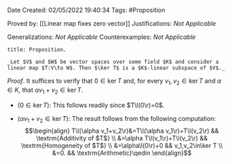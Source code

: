 <div class="topSpace"></div>

Date Created: 02/05/2022 19:40:34
Tags: #Proposition

Proved by: [[Linear map fixes zero vector]]
Justifications: _Not Applicable_

Generalizations: _Not Applicable_
Counterexamples: _Not Applicable_

``` ad-Proposition
title: Proposition.

_Let $V$ and $W$ be vector spaces over some field $K$ and consider a linear map $T:V\to W$. Then $\ker T$ is a $K$-linear subspace of $V$._

```

_Proof_. It suffices to verify that $0\in\ker T$ and, for every $v_1,v_2\in\ker T$ and $\alpha\in K$, that $\alpha v_1+v_2\in\ker T$.
* ($0\in\ker T$): This follows readily since $T\l(0\r)=0$.

* ($\alpha v_1+v_2\in\ker T$): The result follows from the following computation:
$$\begin{align}
    T\l(\alpha v_1+v_2\r)&=T\l(\alpha v_1\r)+T\l(v_2\r) && \textrm{Additivity of $T$} \\
    &=\alpha T\l(v_1\r)+T\l(v_2\r) && \textrm{Homogeneity of $T$} \\
    &=\alpha\l(0\r)+0 && v_1,v_2\in\ker T \\
    &=0. && \textrm{Arithmetic}\qedin
\end{align}$$
